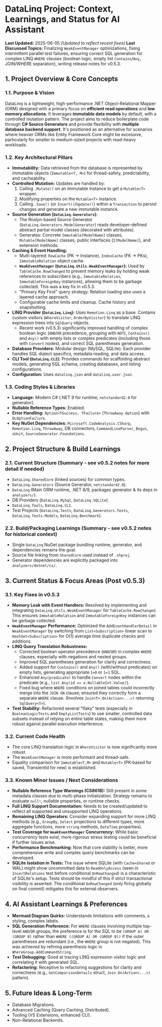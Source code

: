 # DataLinq Project: Context, Learnings, and Status for AI Assistant

**Last Updated:** 2025-06-05 *(Updated to reflect recent fixes)*
**Last Discussed Topics:** Finalizing `WeakEventManager` optimizations, fixing intermittent parallel test failures, ensuring correct SQL generation for complex LINQ `WHERE` clauses (boolean logic, empty list `Contains`/`Any`, JOIN/WHERE separation), writing release notes for v0.5.3.

## 1. Project Overview & Core Concepts

### 1.1. Purpose & Vision
DataLinq is a lightweight, high-performance .NET Object-Relational Mapper (ORM) designed with a primary focus on **efficient read operations** and **low memory allocations**. It leverages **immutable data models** by default, with a controlled mutation pattern. The project aims to reduce boilerplate code through **C# Source Generators** and provide flexibility with **multiple database backend support**. It's positioned as an alternative for scenarios where heavier ORMs like Entity Framework Core might be excessive, particularly for smaller to medium-sized projects with read-heavy workloads.

### 1.2. Key Architectural Pillars
*   **Immutability:** Data retrieved from the database is represented by immutable objects (`Immutable<T, M>`) for thread-safety, predictability, and cacheability.
*   **Controlled Mutation:** Updates are handled by:
    1.  Calling `.Mutate()` on an immutable instance to get a `Mutable<T>` wrapper.
    2.  Modifying properties on the `Mutable<T>` instance.
    3.  Calling `.Save()` (or `Insert()`/`Update()`) within a `Transaction` to persist changes and generate a new immutable instance.
*   **Source Generation (`DataLinq.Generators`):**
    *   The Roslyn-based Source Generator (`DataLinq.Generators.ModelGenerator`) reads developer-defined abstract partial model classes (decorated with attributes).
    *   Generates: Concrete `Immutable[ModelName]` classes, `Mutable[ModelName]` classes, public interfaces (`I[ModelName]`), and extension methods.
*   **Caching & Event Handling:**
    *   Multi-layered: `RowCache` (PK -> Instance), `IndexCache` (FK -> PKs), `ImmutableRelation` object cache.
    *   **`WeakEventManager` (`DataLinq.Utils.WeakEventManager`):** Used by `TableCache.RowChanged` to prevent memory leaks by holding weak references to subscribers (e.g., `ImmutableRelation`, `ImmutableForeignKey` instances), allowing them to be garbage collected. This was a key fix in v0.5.3.
    *   "Primary Key First" query strategy. Relation loading also uses a layered cache approach.
    *   Configurable cache limits and cleanup. Cache history and snapshotting.
*   **LINQ Provider (`DataLinq.Linq`):** Uses `Remotion.Linq` as a base. Contains custom visitors (`WhereVisitor`, `OrderByVisitor`) to translate LINQ expression trees into `SqlQuery` objects.
    *   Recent work (v0.5.3) significantly improved handling of complex boolean logic (`AND`/`OR` precedence, grouping with `NOT`), `Contains()` and `Any()` with empty lists or complex predicates (including those with `Convert` nodes), and correct SQL parentheses generation.
*   **Database Providers:** Modular design (MySQL, SQLite). Each provider handles SQL dialect specifics, metadata reading, and data access.
*   **CLI Tool (`DataLinq.CLI`):** Provides commands for scaffolding abstract models, generating SQL schema, creating databases, and listing configurations.
*   **Configuration:** Uses `datalinq.json` and `datalinq.user.json`.

### 1.3. Coding Styles & Libraries
*   **Language:** Modern C# (.NET 9 for runtime, `netstandard2.0` for generator).
*   **Nullable Reference Types:** Enabled.
*   **Error Handling:** `Option<TSuccess, TFailure>` (`ThrowAway.Option`) with `DLOptionFailure`.
*   **Key NuGet Dependencies:** `Microsoft.CodeAnalysis.CSharp`, `Remotion.Linq`, `ThrowAway`, DB connectors, `CommandLineParser`, `Bogus`, `xUnit`, `SourceGenerator.Foundations`.

## 2. Project Structure & Build Learnings

### 2.1. Current Structure (Summary - see v0.5.2 notes for more detail if needed)
*   `DataLinq.SharedCore` (linked sources) for common types.
*   `DataLinq.Generators` (Source Generator, `netstandard2.0`).
*   `DataLinq` (Main ORM runtime, .NET 8/9, packages generator & its deps in `analyzers/`).
*   DB Providers (`DataLinq.MySql`, `DataLinq.SQLite`).
*   `DataLinq.Tools`, `DataLinq.CLI`.
*   Test Projects (`DataLinq.Tests`, `DataLinq.Generators.Tests`, `DataLinq.Tests.Models`, `DataLinq.Benchmark`).

### 2.2. Build/Packaging Learnings (Summary - see v0.5.2 notes for historical context)
*   Single `DataLinq` NuGet package bundling runtime, generator, and dependencies remains the goal.
*   Source file linking from `SharedCore` used instead of `.shproj`.
*   Generator dependencies are explicitly packaged into `analyzers/dotnet/cs/`.

## 3. Current Status & Focus Areas (Post v0.5.3)

### 3.1. Key Fixes in v0.5.3
*   **Memory Leak with Event Handlers:** Resolved by implementing and integrating `DataLinq.Utils.WeakEventManager` for `TableCache.RowChanged`. This ensures `ImmutableRelation` and `ImmutableForeignKey` instances can be garbage collected.
*   **`WeakEventManager` Performance:** Optimized the `AddEventHandlerDetail` in `WeakEventManager` by switching from `List<Subscription>` linear scan to `HashSet<Subscription>` for O(1) average time duplicate checks and additions.
*   **LINQ Query Translation Robustness:**
    *   Corrected boolean operator precedence (`AND`/`OR`) in complex `WHERE` clauses, especially with negations and nested groups.
    *   Improved SQL parentheses generation for clarity and correctness.
    *   Added support for `Contains()` and `Any()` (with/without predicates) on empty lists, generating appropriate `1=0` or `1=1` SQL.
    *   Enhanced `Any(predicate)` to handle `Convert` nodes within the predicate (e.g., `list.Any(id == e.NullableInt.Value)`).
    *   Fixed bug where `WHERE` conditions on joined tables could incorrectly merge into the `JOIN ON` clause; ensured they correctly form a separate `WHERE` clause. (Involves `Join<T>.On(Action<...>)` returning `SqlQuery<T>`).
*   **Test Stability:** Refactored several "flaky" tests (especially in `BooleanLogicTests` and `EmptyListTests`) to use smaller, controlled data subsets instead of relying on entire table states, making them more robust against parallel execution interference.

### 3.2. Current Code Health
*   The core LINQ translation logic in `WhereVisitor` is now significantly more robust.
*   The `WeakEventManager` is more performant and thread-safe.
*   Equality comparison for `Immutable<T,M>` and `Mutable<T>` (PK-based for saved, TransientId for new) is established.

### 3.3. Known Minor Issues / Next Considerations
*   **Nullable Reference Type Warnings (CS8618):** Still present in some metadata classes due to multi-phase initialization. Strategy remains to evaluate `null!`, nullable properties, or runtime checks.
*   **Full LINQ Support Documentation:** Needs to be created/updated to reflect all supported and unsupported LINQ operations.
*   **Remaining LINQ Operators:** Consider expanding support for more LINQ methods (e.g., `GroupBy`, `Select` projections to different types, more aggregate functions, more `string` methods, `DateTime` properties).
*   **Test Coverage for `WeakEventManager` Concurrency:** While basic concurrency tests exist, more rigorous stress testing could be beneficial if further issues arise.
*   **Performance Benchmarking:** Now that core stability is better, more comprehensive write and complex query benchmarks can be developed.
*   **SQLite Isolation in Tests:** The issue where SQLite (with `Cache=Shared` or WAL) might show uncommitted data to `ReadOnlyAccess` (seen in `InsertRelations` test before conditional `OnRowChanged`) is a characteristic of SQLite's setup. Tests should be mindful of this if strict transactional visibility is asserted. The conditional `OnRowChanged` (only firing globally on final commit) mitigates this for external observers.

## 4. AI Assistant Learnings & Preferences

*   **Mermaid Diagram Quirks:** Understands limitations with comments, `&` styling, complex labels.
*   **SQL Generation Preference:** For `WHERE` clauses involving multiple top-level `AND`/`OR` groups, the preference is for the SQL to be `(GROUP A) OR (GROUP B)` rather than `WHERE ((GROUP A) OR (GROUP B))` if the outer parentheses are redundant (i.e., the `WHERE` group is not negated). This was achieved by refining parenthesis logic in `WhereGroup.AddCommandString`.
*   **Test Debugging:** Good at tracing LINQ expression visitor logic and correlating it with generated SQL.
*   **Refactoring:** Receptive to refactoring suggestions for clarity and correctness (e.g., `GetComparisonDetails` struct, `Join.On(Action<...>)` pattern).

## 5. Future Ideas & Long-Term
*   Database Migrations.
*   Advanced Caching (Query Caching, Distributed).
*   Tooling (VS Extensions, enhanced CLI).
*   Non-Relational Backends.